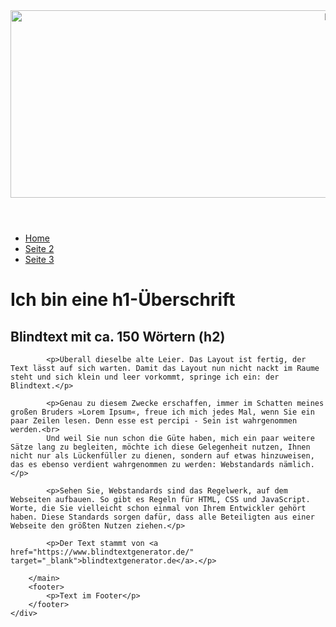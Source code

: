 <!DOCTYPE html>
<html lang="de">
<head>
	<meta charset="utf-8" />
	<title>Template</title>
	<meta name="viewport" content="width=device-width, initial-scale=1.0">
	<meta name="description" content="">
	<meta name="keywords" content="">
  	<link rel="stylesheet" href="css/screen.css">
</head>
<body>
	<div id="container">
		<header>
			<img src="images/headerbild.jpg" width="1080" height="300" alt="Erdmännchen">
		</header>
		<nav>
			<ul>
				<li><a href="index.html">Home</a></li>
    			<li><a href="#">Seite 2</a></li>
    			<li><a href="#">Seite 3</a></li>
    		</ul>
		</nav>
		<main>
			<h1>Ich bin eine h1-Überschrift</h1>
			<h2>Blindtext mit ca. 150 Wörtern (h2)</h2>
			
			<p>Überall dieselbe alte Leier. Das Layout ist fertig, der Text lässt auf sich warten. Damit das Layout nun nicht nackt im Raume steht und sich klein und leer vorkommt, springe ich ein: der Blindtext.</p>

			<p>Genau zu diesem Zwecke erschaffen, immer im Schatten meines großen Bruders »Lorem Ipsum«, freue ich mich jedes Mal, wenn Sie ein paar Zeilen lesen. Denn esse est percipi - Sein ist wahrgenommen werden.<br>
			Und weil Sie nun schon die Güte haben, mich ein paar weitere Sätze lang zu begleiten, möchte ich diese Gelegenheit nutzen, Ihnen nicht nur als Lückenfüller zu dienen, sondern auf etwas hinzuweisen, das es ebenso verdient wahrgenommen zu werden: Webstandards nämlich.</p>

			<p>Sehen Sie, Webstandards sind das Regelwerk, auf dem Webseiten aufbauen. So gibt es Regeln für HTML, CSS und JavaScript. Worte, die Sie vielleicht schon einmal von Ihrem Entwickler gehört haben. Diese Standards sorgen dafür, dass alle Beteiligten aus einer Webseite den größten Nutzen ziehen.</p>
			
			<p>Der Text stammt von <a href="https://www.blindtextgenerator.de/" target="_blank">blindtextgenerator.de</a>.</p>
		
		</main>
		<footer>
			<p>Text im Footer</p>
		</footer>
	</div>
</body>
</html>